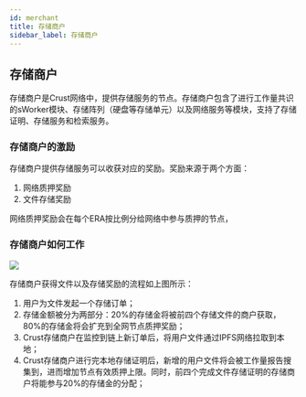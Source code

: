 ```yaml
---
id: merchant
title: 存储商户
sidebar_label: 存储商户
---
```

## 存储商户

存储商户是Crust网络中，提供存储服务的节点。存储商户包含了进行工作量共识的sWorker模块、存储阵列（硬盘等存储单元）以及网络服务等模块，支持了存储证明、存储服务和检索服务。

### 存储商户的激励
存储商户提供存储服务可以收获对应的奖励。奖励来源于两个方面：
1. 网络质押奖励
2. 文件存储奖励

网络质押奖励会在每个ERA按比例分给网络中参与质押的节点，

### 存储商户如何工作

![](https://crust-data.oss-cn-shanghai.aliyuncs.com/wiki/learn/dsm.png)

存储商户获得文件以及存储奖励的流程如上图所示：
1. 用户为文件发起一个存储订单；
2. 存储金额被分为两部分：20%的存储金将被前四个存储文件的商户获取，80%的存储金将会扩充到全网节点质押奖励；
3. Crust存储商户在监控到链上新订单后，将用户文件通过IPFS网络拉取到本地；
4. Crust存储商户进行完本地存储证明后，新增的用户文件将会被工作量报告搜集到，进而增加节点有效质押上限。同时，前四个完成文件存储证明的存储商户将能参与20%的存储金的分配；